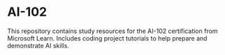 # AI-102
This repository contains study resources for the AI-102 certification from Microsoft Learn. Includes coding project tutorials to help prepare and demonstrate AI skills.
